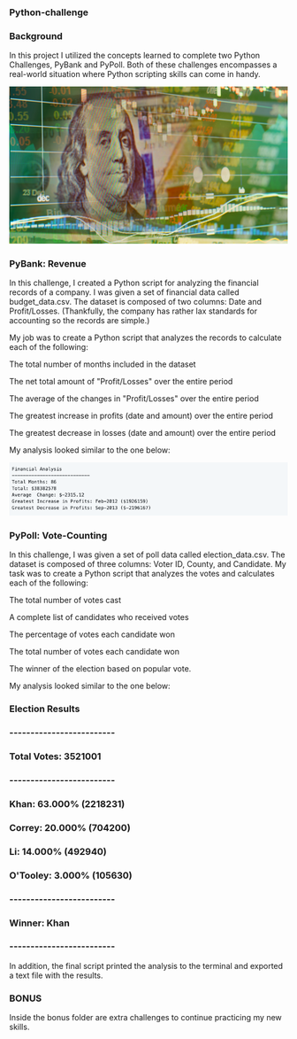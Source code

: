 ### Python-challenge

### Background
In this project I utilized the concepts learned to complete two Python Challenges, PyBank and PyPoll. Both of these challenges encompasses a real-world situation where Python scripting skills can come in handy.

![](Images/revenue-per-lead.png)

### PyBank: Revenue

In this challenge, I created a Python script for analyzing the financial records of a company. I was given a set of financial data called budget_data.csv. The dataset is composed of two columns: Date and Profit/Losses. (Thankfully, the company has rather lax standards for accounting so the records are simple.)

My job was to create a Python script that analyzes the records to calculate each of the following:

The total number of months included in the dataset

The net total amount of "Profit/Losses" over the entire period

The average of the changes in "Profit/Losses" over the entire period

The greatest increase in profits (date and amount) over the entire period

The greatest decrease in losses (date and amount) over the entire period

My analysis looked similar to the one below:

![](Images/Financial%20Analysis.png)

### PyPoll: Vote-Counting

In this challenge, I was given a set of poll data called election_data.csv. The dataset is composed of three columns: Voter ID, County, and Candidate. My task was to create a Python script that analyzes the votes and calculates each of the following:

The total number of votes cast

A complete list of candidates who received votes

The percentage of votes each candidate won

The total number of votes each candidate won

The winner of the election based on popular vote.

My analysis looked similar to the one below:

### Election Results
### -------------------------
### Total Votes: 3521001
### -------------------------
### Khan: 63.000% (2218231)
### Correy: 20.000% (704200)
### Li: 14.000% (492940)
### O'Tooley: 3.000% (105630)
### -------------------------
### Winner: Khan
### -------------------------
In addition, the final script printed the analysis to the terminal and exported a text file with the results.

### BONUS
Inside the bonus folder are extra challenges to continue practicing my new skills.
